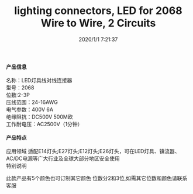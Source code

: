 ﻿---
layout: post 
title: lighting connectors, LED for 2068 Wire to Wire, 2 Circuits
tags: Faston
categories: wire-cable
overview: lighting connectors, LED for 2068 Wire to Wire, 2 Circuits,Cutting 6mm for use to easy
series: F3
part_number: LC2068
thumb_img: static/202006/229-thumb-20200626091936.jpg
small_img: static/202006/229-20200626091936.jpg
date: 2020/1/1 7:21:37
---


<strong>产品信息</strong><br />
<br />
名称：LED灯具线对线连接器<br />
型号：2068<br />
位数:2-3P <br />
压线范围：24-16AWG<br />
电气参数：400V 6A<br />
绝缘阻抗：DC500V 500M欧<br />
工作耐电压：AC2500V（1分钟）<br />
<br />
<strong>产品特点</strong><br />
<br />
应用领域 适配E14灯头;E27灯头;E12灯头;E26灯头，可在LED灯具、镇流器、AC/DC电源等广大行业及全球大部分地区安全使用<br />
特别说明<br />
<p>
	此款产品有5个颜色也可订制其它颜色 位数分2和3位,如需其它位数和颜色请联系客服
</p>
<p>
	<br />
</p>
